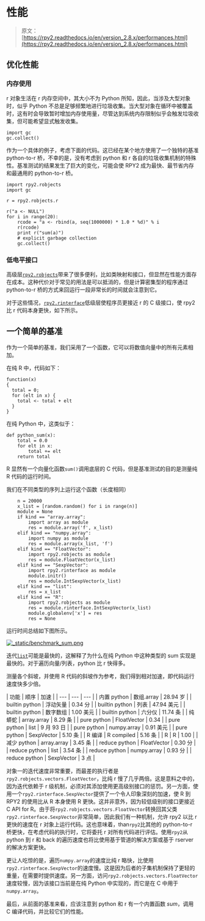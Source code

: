 # 性能

> 原文：[https://rpy2.readthedocs.io/en/version_2.8.x/performances.html](https://rpy2.readthedocs.io/en/version_2.8.x/performances.html)

## 优化性能

### 内存使用

r 对象生活在 r 内存空间中，其大小不为 Python 所知，因此，当涉及大型对象时，似乎 Python 不总是足够频繁地进行垃圾收集。当大型对象在循环中被覆盖时，这有时会导致暂时增加内存使用量，尽管达到系统内存限制似乎会触发垃圾收集，但可能希望显式触发收集。

```
import gc
gc.collect()

```

作为一个具体的例子，考虑下面的代码。这已经在某个地方使用了一个独特的基准 python-to-r 桥，不幸的是，没有考虑到 python 和 r 各自的垃圾收集机制的特殊性。基准测试的结果发生了巨大的变化，可能会使 RPY2 成为最快、最节省内存和最通用的 python-to-r 桥。

```
import rpy2.robjects
import gc

r = rpy2.robjects.r

r("a <- NULL")
for i in range(20):
    rcode = "a <- rbind(a, seq(1000000) * 1.0 * %d)" % i
    r(rcode)
    print r("sum(a)")
    # explicit garbage collection
    gc.collect()

```

### 低电平接口

高级层[`rpy2.robjects`](robjects.html#module-rpy2.robjects "rpy2.robjects: High-level interface with R (Unix, Windows)")带来了很多便利，比如类映射和接口，但显然在性能方面存在成本。这种代价对于常见的用法是可以抵消的，但是计算密集型的程序通过 python-to-r 桥的方式来回运行一段非常长的时间就会注意到它。

对于这些情况，[`rpy2.rinterface`](rinterface.html#module-rpy2.rinterface "rpy2.rinterface: Low-level interface with R (Unix, Windows)")低级层使程序员更接近 r 的 C 级接口，使 rpy2 比 r 代码本身更快，如下所示。

## 一个简单的基准

作为一个简单的基准，我们采用了一个函数，它可以将数值向量中的所有元素相加。

在纯 R 中，代码如下：

```
function(x)
{
  total = 0;
  for (elt in x) {
    total <- total + elt
  } 
}

```

在纯 Python 中，这类似于：

```
def python_sum(x):
    total = 0.0
    for elt in x:
        total += elt
    return total

```

R 显然有一个向量化函数`sum()`调用底层的 C 代码，但是基准测试的目的是测量纯 R 代码的运行时间。

我们在不同类型的序列上运行这个函数（长度相同）

```
    n = 20000
    x_list = [random.random() for i in range(n)]
    module = None
    if kind == "array.array":
        import array as module
        res = module.array('f', x_list)
    elif kind == "numpy.array":
        import numpy as module
        res = module.array(x_list, 'f')
    elif kind == "FloatVector":
        import rpy2.robjects as module
        res = module.FloatVector(x_list)
    elif kind == "SexpVector":
        import rpy2.rinterface as module
        module.initr()
        res = module.IntSexpVector(x_list)
    elif kind == "list":
        res = x_list
    elif kind == "R":
        import rpy2.robjects as module
        res = module.rinterface.IntSexpVector(x_list)
        module.globalenv['x'] = res
        res = None

```

运行时间总结如下图所示。

[![_static/benchmark_sum.png](_static/benchmark_sum.png)](_static/benchmark_sum.png)

迭代[`list`](http://docs.python.org/library/functions.html#list "(in Python v2.7)")可能是最快的，这解释了为什么在纯 Python 中这种类型的 sum 实现是最快的。对于遍历向量/列表，python 比 r 快得多。

测量各个斜坡，并使用 R 代码的斜坡作为参考，我们得到相对加速，即代码运行速度快多少倍。

<colgroup><col width="21%"> <col width="64%"> <col width="14%"></colgroup> 
| 功能 | 顺序 | 加速 |
| --- | --- | --- |
| 内置 python | 数组.array | 28.94 岁 |
| builtin python | 浮动矢量 | 0.34 分 |
| builtin python | 列表 | 47.94 美元 |
| builtin python | 数字数组 | 1.00 美元 |
| builtin python | 六分仪 | 11.74 条 |
| 纯蟒蛇 | array.array | 8.29 条 |
| pure python | FloatVector | 0.34 |
| pure python | list | 9 月 93 日 |
| pure python | numpy.array | 0.91 美元 |
| pure python | SexpVector | 5.10 条 |
| R 编译 | R compiled | 5.16 条 |
| R | R | 1.00 |
| 减少 python | array.array | 3.45 条 |
| reduce python | FloatVector | 0.30 分 |
| reduce python | list | 3.54 条 |
| reduce python | numpy.array | 0.93 分 |
| reduce python | SexpVector | 3 点 |

对象一的迭代速度非常重要，而最差的执行者是`rpy2.robjects.vectors.FloatVector`，比纯 r 慢了几乎两倍。这是意料之中的，因为迭代依赖于 r 级机制，必须对其添加使用更高级别接口的惩罚。另一方面，使用一个`rpy2.rinterface.SexpVector`提供了一个令人印象深刻的加速，使 R 到 RPY2 的使用比从 R 本身使用 R 更快。这并非意外，因为较低级别的接口更接近 C API for R。由于将`rpy2.robjects.vectors.FloatVector`转换回其父类`rpy2.rinterface.SexpVector`非常简单，因此我们有一种机制，允许 rpy2 以比 r 更快的速度在 r 对象上运行代码。这也意味着，than`rpy2`比其他的 python-to-r 桥更快，在考虑代码的执行时，它将委托 r 对所有代码进行评估。使用`rpy2`从 python 到 r 和 back 的遍历速度也将比使用基于管道的解决方案或基于 rserver 的解决方案更快。

更让人吃惊的是，遍历`numpy.array`的速度比纯 r 略快，比使用`rpy2.rinterface.SexpVector`的速度慢。这是因为后者的子集机制保持了更轻的重量，在需要时提供速度。另一方面，访问`rpy2.robjects.vectors.FloatVector`速度较慢，因为该接口当前是在纯 Python 中实现的，而它是在 C 中用于`numpy.array`。

最后，从前面的基准来看，应该注意到 python 和 r 有一个内置函数 _sum_，调用 C 编译代码，并比较它们的性能。